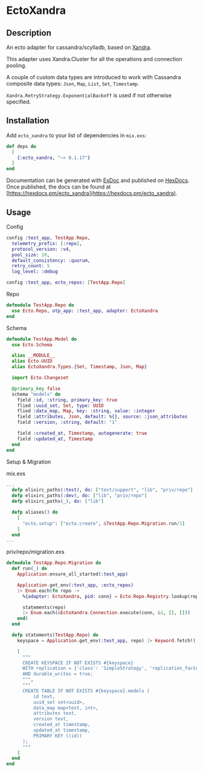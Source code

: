 # EctoXandra

## Description
An ecto adapter for cassandra/scylladb, based on [Xandra](https://github.com/lexhide/xandra). 

This adapter uses Xandra.Cluster for all the operations and connection pooling.

A couple of custom data types are introduced to work with Cassandra composite data types: `Json`, `Map`, `List`, `Set`, `Timestamp`.

`Xandra.RetryStrategy.ExponentialBackoff` is used if not otherwise specified.

## Installation

Add `ecto_xandra` to your list of dependencies in `mix.exs`:

```elixir
def deps do
  [
    {:ecto_xandra, "~> 0.1.17"}
  ]
end
```

Documentation can be generated with [ExDoc](https://github.com/elixir-lang/ex_doc)
and published on [HexDocs](https://hexdocs.pm). Once published, the docs can
be found at [https://hexdocs.pm/ecto_xandra](https://hexdocs.pm/ecto_xandra).

## Usage
Config

```elixir
config :test_app, TestApp.Repo,
  telemetry_prefix: [:repo],
  protocol_version: :v4,
  pool_size: 10,
  default_consistency: :quorum,
  retry_count: 5
  log_level: :debug

config :test_app, ecto_repos: [TestApp.Repo]

```

Repo

```elixir
defmodule TestApp.Repo do
  use Ecto.Repo, otp_app: :test_app, adapter: EctoXandra
end
```

Schema
```elixir
defmodule TestApp.Model do
  use Ecto.Schema

  alias __MODULE__
  alias Ecto.UUID
  alias EctoXandra.Types.{Set, Timestamp, Json, Map}

  import Ecto.Changeset

  @primary_key false
  schema "models" do
    field :id, :string, primary_key: true
    flied :uuid_set, Set, type: UUID
    flied :data_map, Map, key: :string, value: :integer
    field :attributes, Json, default: %{}, source: :json_attributes
    field :version, :string, default: "1"

    field :created_at, Timestamp, autogenerate: true
    field :updated_at, Timestamp
  end
end
```

Setup & Migration

mix.exs

```elixir
...
  defp elixirc_paths(:test), do: ["test/support", "lib", "priv/repo"]
  defp elixirc_paths(:dev), do: ["lib", "priv/repo"]
  defp elixirc_paths(_), do: ["lib"]

  defp aliases() do
    [
      "ecto.setup": ["ecto.create", &TestApp.Repo.Migration.run/1]
    ]
  end
...
```

priv/repo/migration.exs

```elixir
defmodule TestApp.Repo.Migration do
  def run(_) do
    Application.ensure_all_started(:test_app)

    Application.get_env(:test_app, :ecto_repos)
    |> Enum.each(fn repo ->
      %{adapter: EctoXandra, pid: conn} = Ecto.Repo.Registry.lookup(repo)

      statements(repo)
      |> Enum.each(&EctoXandra.Connection.execute(conn, &1, [], []))
    end)
  end

  defp statements(TestApp.Repo) do
    keyspace = Application.get_env(:test_app, repo) |> Keyword.fetch!(:keyspace)

    [
      """
      CREATE KEYSPACE IF NOT EXISTS #{keyspace}
      WITH replication = {'class': 'SimpleStrategy', 'replication_factor': '1'}
      AND durable_writes = true;
      """,
      """
      CREATE TABLE IF NOT EXISTS #{keyspace}.models (
          id text,
          uuid_set set<uuid>,
          data_map map<text, int>,
          attributes text,
          version text,
          created_at timestamp,
          updated_at timestamp,
          PRIMARY KEY ((id))
      );
      """
    ]
  end
end

```

